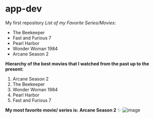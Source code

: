 # app-dev
My first repository
*List of my Favorite Series/Movies:*
- The Beekeeper
- Fast and Furious 7
- Pearl Harbor
- Wonder Woman 1984
- Arcane Season 2

**Hierarchy of the best movies that I watched from the past up to the present:**
1. Arcane Season 2
2. The Beekeeper
3. Wonder Woman 1984
4. Pearl Harbor
5. Fast and Furious 7

**My most favorite movie/ series is:**
 **Arcane Season 2** :sparkles:
![image](https://github.com/user-attachments/assets/c8b5a830-2729-4210-bb9a-a34f27f04c15)


